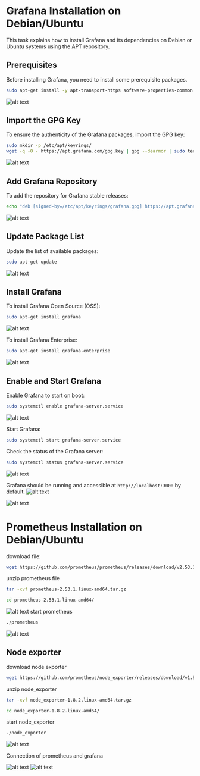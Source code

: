 # Grafana Installation on Debian/Ubuntu

This task explains how to install Grafana and its dependencies on Debian or Ubuntu systems using the APT repository.

## Prerequisites

Before installing Grafana, you need to install some prerequisite packages.

```bash
sudo apt-get install -y apt-transport-https software-properties-common wget
```
![alt text](<images/Screenshot from 2024-08-29 12-11-06.png>)

## Import the GPG Key

To ensure the authenticity of the Grafana packages, import the GPG key:

```bash
sudo mkdir -p /etc/apt/keyrings/
wget -q -O - https://apt.grafana.com/gpg.key | gpg --dearmor | sudo tee /etc/apt/keyrings/grafana.gpg > /dev/null
```
![alt text](<images/Screenshot from 2024-08-29 12-11-29.png>)

## Add Grafana Repository

To add the repository for Grafana stable releases:

```bash
echo "deb [signed-by=/etc/apt/keyrings/grafana.gpg] https://apt.grafana.com stable main" | sudo tee -a /etc/apt/sources.list.d/grafana.list
```
![alt text](<images/Screenshot from 2024-08-29 12-11-29.png>)
## Update Package List

Update the list of available packages:

```bash
sudo apt-get update
```
![alt text](<images/Screenshot from 2024-08-29 12-11-48.png>)

## Install Grafana

To install Grafana Open Source (OSS):

```bash
sudo apt-get install grafana
```
![alt text](<images/Screenshot from 2024-08-29 12-12-18.png>)

To install Grafana Enterprise:

```bash
sudo apt-get install grafana-enterprise
```
![alt text](<images/Screenshot from 2024-08-29 12-12-34.png>)

## Enable and Start Grafana

Enable Grafana to start on boot:

```bash
sudo systemctl enable grafana-server.service
```
![alt text](<images/Screenshot from 2024-08-29 12-12-57.png>)

Start Grafana:

```bash
sudo systemctl start grafana-server.service
```

Check the status of the Grafana server:

```bash
sudo systemctl status grafana-server.service
```
![alt text](<images/Screenshot from 2024-08-29 12-13-10.png>)

 Grafana should be running and accessible at `http://localhost:3000` by default.
 ![alt text](<images/Screenshot from 2024-08-29 12-04-17.png>)

 ![alt text](<images/Screenshot from 2024-08-29 12-05-03.png>)


 # Prometheus Installation on Debian/Ubuntu

 download file:
 ```bash
 wget https://github.com/prometheus/prometheus/releases/download/v2.53.1/prometheus-2.53.1.linux-amd64.tar.gz
 ```
 unzip prometheus file
 ```bash
 tar -xvf prometheus-2.53.1.linux-amd64.tar.gz
 ```
 ```bash
 cd prometheus-2.53.1.linux-amd64/
 ```
 ![alt text](<images/Screenshot from 2024-08-29 21-42-11.png>)
 start prometheus
 ```bash
 ./prometheus 
 ```
 ![alt text](<images/Screenshot from 2024-08-29 21-42-30.png>)
 ## Node exporter

 download node exporter
 ```bash
 wget https://github.com/prometheus/node_exporter/releases/download/v1.8.2/node_exporter-1.8.2.linux-amd64.tar.gz
 ```
 unzip node_exporter
 ```bash
 tar -xvf node_exporter-1.8.2.linux-amd64.tar.gz
 ```
 ```bash
 cd node_exporter-1.8.2.linux-amd64/
 ```
 start node_exporter
 ```bash
 ./node_exporter 
 ```
 ![alt text](<images/Screenshot from 2024-08-29 21-42-51.png>)

 Connection of prometheus and grafana

 ![alt text](<images/Screenshot from 2024-08-29 13-02-08.png>)
 ![alt text](<images/Screenshot from 2024-08-29 13-04-13.png>)

